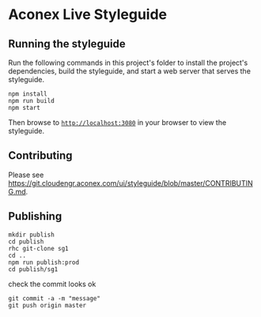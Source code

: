 # Aconex Live Styleguide

## Running the styleguide

Run the following commands in this project's folder to install the project's dependencies, build the styleguide, and start a web server that serves the styleguide.

```
npm install
npm run build
npm start
```

Then browse to [`http://localhost:3080`](http://localhost:3080) in your browser to view the styleguide.

## Contributing

Please see <https://git.cloudengr.aconex.com/ui/styleguide/blob/master/CONTRIBUTING.md>.


## Publishing

```
mkdir publish
cd publish
rhc git-clone sg1
cd ..
npm run publish:prod
cd publish/sg1
```

check the commit looks ok

```
git commit -a -m "message"
git push origin master
```
